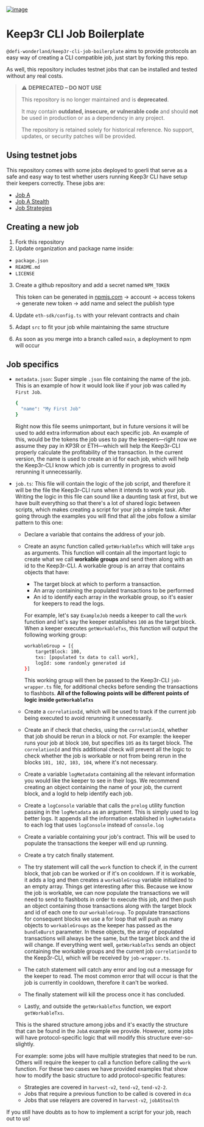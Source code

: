 [![image](https://img.shields.io/npm/v/@defi-wonderland/keep3r-cli-job-boilerplate.svg?style=flat-square)](https://www.npmjs.org/package/@defi-wonderland/keep3r-cli-job-boilerplate)

# Keep3r CLI Job Boilerplate

`@defi-wonderland/keep3r-cli-job-boilerplate` aims to provide protocols an easy way of creating a CLI compatible job, just start by forking this repo.

As well, this repository includes testnet jobs that can be installed and tested without any real costs.

> ⚠️ **DEPRECATED – DO NOT USE**
>
> This repository is no longer maintained and is **deprecated**.
>
> It may contain **outdated, insecure, or vulnerable code** and should **not** be used in production or as a dependency in any project.
>
> The repository is retained solely for historical reference. No support, updates, or security patches will be provided.

## Using testnet jobs

This repository comes with some jobs deployed to goerli that serve as a safe and easy way to test whether users running Keep3r CLI have setup their keepers correctly. These jobs are:

- [Job A](https://github.com/defi-wonderland/keep3r-cli-job-boilerplate/blob/main/src/goerli/job-a/README.md)
- [Job A Stealth](https://github.com/defi-wonderland/keep3r-cli-job-boilerplate/blob/main/src/goerli/job-a-stealth/README.md)
- [Job Strategies](https://github.com/defi-wonderland/keep3r-cli-job-boilerplate/blob/main/src/goerli/job-strategies/README.md)


## Creating a new job

1. Fork this repository
2. Update organization and package name inside:
* `package.json`
* `README.md`
* `LICENSE`
3. Create a github repository and add a secret named `NPM_TOKEN`

    This token can be generated in [npmjs.com](https://www.npmjs.com) -> account -> access tokens -> generate new token -> add name and select the publish type
4. Update `eth-sdk/config.ts` with your relevant contracts and chain
5. Adapt `src` to fit your job while maintaining the same structure
6. As soon as you merge into a branch called `main`, a deployment to npm will occur



## Job specifics

- `metadata.json`: Super simple `.json` file containing the name of the job. This is an example of how it would look like if your job was called `My First Job`.
    
    ```bash
    {
      "name": "My First Job"
    }
    ```
    
    Right now this file seems unimportant, but in future versions it will be used to add extra information about each specific job. An example of this, would be the tokens the job uses to pay the keepers—right now we assume they pay in KP3R or ETH—which will help the Keep3r-CLI properly calculate the profitability of the transaction. In the current version, the name is used to create an id for each job, which will help the Keep3r-CLI know which job is currently in progress to avoid rerunning it unnecessarily. 
    
- `job.ts`: This file will contain the logic of the job script, and therefore it will be the file the Keep3r-CLI runs when it intends to work your job. Writing the logic in this file can sound like a daunting task at first, but we have built everything so that there's a lot of shared logic between scripts, which makes creating a script for your job a simple task. 
After going through the examples you will find that all the jobs follow a similar pattern to this one:
    - Declare a variable that contains the address of your job.
    - Create an async function called `getWorkableTxs` which will take `args` as arguments. This function will contain all the important logic to create what we call **workable groups** and send them along with an id to the Keep3r-CLI.
    A workable group is an array that contains objects that have:
        - The target block at which to perform a transaction.
        - An array containing the populated transactions to be performed
        - An id to identify each array in the workable group, so it's easier for keepers to read the logs.
        
        For example, let's say `ExampleJob` needs a keeper to call the `work` function and let's say the keeper establishes `100` as the target block. When a keeper executes `getWorkableTxs`, this function will output the following working group:
        
        ```bash
        workableGroup = [{
        	targetBlock: 100,
        	txs: [populated tx data to call work],
        	logId: some randomly generated id
        }]
        ```
        
        This working group will then be passed to the Keep3r-CLI `job-wrapper.ts` file, for additional checks before sending the transactions to flashbots.
        **All of the following points will be different points of logic inside `getWorkableTxs`**
        
    - Create a `correlationId`, which will be used to track if the current job being executed to avoid rerunning it unnecessarily.
    - Create an if check that checks, using the `correlationId`, whether that job should be rerun in a block or not. For example: the keeper runs your job at block `100`, but specifies `105` as its target block. The `correlationId` and this additional check will prevent all the logic to check whether the job is workable or not from being rerun in the blocks `101, 102, 103, 104`, where it's not necessary.
    - Create a variable `logMetadata` containing all the relevant information you would like the keeper to see in their logs. We recommend creating an object containing the name of your job, the current block, and a logId to help identify each job.
    - Create a `logConsole` variable that calls the `prelog` utility function passing in the `logMetadata` as an argument. This is simply used to log better logs. It appends all the information established in `logMetadata` to each log that uses `logConsole` instead of `console.log`
    - Create a variable containing your job's contract. This will be used to populate the transactions the keeper will end up running.
    - Create a try catch finally statement.
    - The try statement will call the `work` function to check if, in the current block, that job can be worked or if it's on cooldown. If it is workable, it adds a log and then creates a `workableGroup` variable initialized to an empty array.
    Things get interesting after this. Because we know the job is workable, we can now populate the transactions we will need to send to flashbots in order to execute this job, and then push an object containing those transactions along with the target block and id of each one to our `workableGroup`. 
    To populate transactions for consequent blocks we use a for loop that will push as many objects to `workableGroups` as the keeper has passed as the `bundleBurst` parameter. In these objects, the array of populated transactions will always be the same, but the target block and the id will change.
    If everything went well, `getWorkableTxs` sends an object containing the workable groups and the current job `correlationId` to the Keep3r-CLI, which will be received by `job-wrapper.ts`.
    - The catch statement will catch any error and log out a message for the keeper to read. The most common error that will occur is that the job is currently in cooldown, therefore it can't be worked.
    - The finally statement will kill the process once it has concluded.
    - Lastly, and outside the `getWorkableTxs` function, we export `getWorkableTxs`.
    
    This is the shared structure among jobs and it's exactly the structure that can be found in the `JobA` example we provide. However, some jobs will have protocol-specific logic that will modify this structure ever-so-slightly. 
    
    For example: some jobs will have multiple strategies that need to be run. Others will require the keeper to call a function before calling the `work` function. For these two cases we have provided examples that show how to modify the basic structure to add protocol-specific features:
    
    - Strategies are covered in `harvest-v2`, `tend-v2`, `tend-v2-2`.
    - Jobs that require a previous function to be called is covered in `dca`
    - Jobs that use relayers are covered in `harvest-v2`, `jobAStealth`

If you still have doubts as to how to implement a script for your job, reach out to us!
